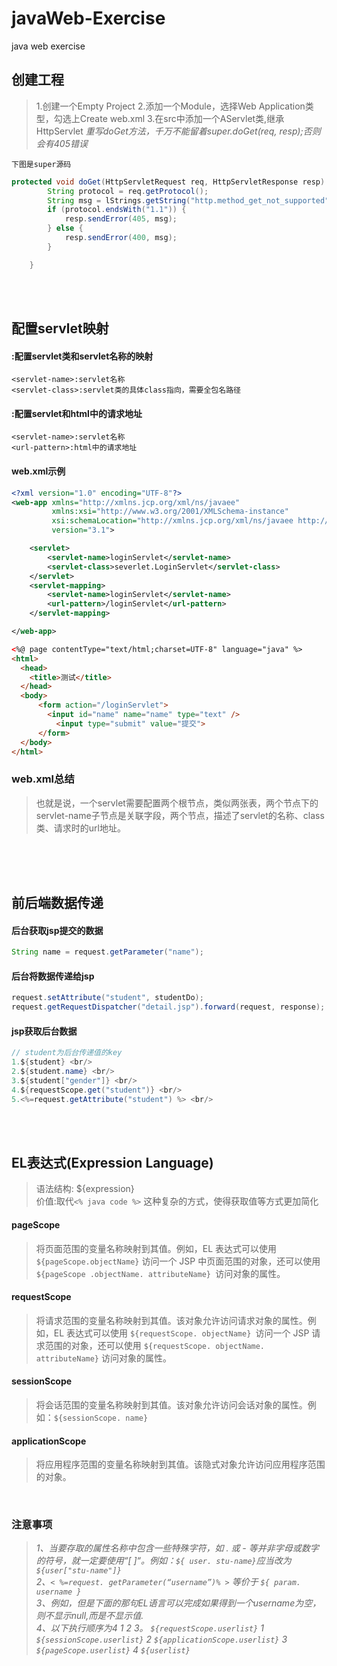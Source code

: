 # javaWeb-Exercise
java web exercise

## 创建工程

>1.创建一个Empty Project
>2.添加一个Module，选择Web Application类型，勾选上Create web.xml
>3.在src中添加一个AServlet类,继承HttpServlet
        *重写doGet方法，千万不能留着super.doGet(req, resp);否则会有405错误*

`下图是super源码`
``` java
protected void doGet(HttpServletRequest req, HttpServletResponse resp) throws ServletException, IOException {
        String protocol = req.getProtocol();
        String msg = lStrings.getString("http.method_get_not_supported");
        if (protocol.endsWith("1.1")) {
            resp.sendError(405, msg);
        } else {
            resp.sendError(400, msg);
        }

    }
```

<br/><br/>

## 配置servlet映射
#### <servlet>:配置servlet类和servlet名称的映射
    <servlet-name>:servlet名称
    <servlet-class>:servlet类的具体class指向，需要全包名路径

#### <servlet-mapping>:配置servlet和html中的请求地址
    <servlet-name>:servlet名称
    <url-pattern>:html中的请求地址

#### web.xml示例
``` xml
<?xml version="1.0" encoding="UTF-8"?>
<web-app xmlns="http://xmlns.jcp.org/xml/ns/javaee"
         xmlns:xsi="http://www.w3.org/2001/XMLSchema-instance"
         xsi:schemaLocation="http://xmlns.jcp.org/xml/ns/javaee http://xmlns.jcp.org/xml/ns/javaee/web-app_3_1.xsd"
         version="3.1">

    <servlet>
        <servlet-name>loginServlet</servlet-name>
        <servlet-class>severlet.LoginServlet</servlet-class>
    </servlet>
    <servlet-mapping>
        <servlet-name>loginServlet</servlet-name>
        <url-pattern>/loginServlet</url-pattern>
    </servlet-mapping>

</web-app>
```

``` html
<%@ page contentType="text/html;charset=UTF-8" language="java" %>
<html>
  <head>
    <title>测试</title>
  </head>
  <body>
      <form action="/loginServlet">
        <input id="name" name="name" type="text" />
          <input type="submit" value="提交">
      </form>
  </body>
</html>
```

### web.xml总结
>也就是说，一个servlet需要配置两个根节点，类似两张表，两个节点下的servlet-name子节点是关联字段，两个节点，描述了servlet的名称、class类、请求时的url地址。

<br/><br/><br/>

## 前后端数据传递

#### 后台获取jsp提交的数据
``` java
String name = request.getParameter("name");
```

#### 后台将数据传递给jsp
``` java
request.setAttribute("student", studentDo);
request.getRequestDispatcher("detail.jsp").forward(request, response);
```

#### jsp获取后台数据
``` java
// student为后台传递值的key
1.${student} <br/>
2.${student.name} <br/>
3.${student["gender"]} <br/>
4.${requestScope.get("student")} <br/>
5.<%=request.getAttribute("student") %> <br/>
```

<br/><br/>

## EL表达式(Expression Language)
>语法结构: ${expression} <br/>
价值:取代`<% java code %>` 这种复杂的方式，使得获取值等方式更加简化

#### pageScope
>将页面范围的变量名称映射到其值。例如，EL 表达式可以使用 `${pageScope.objectName}` 访问一个 JSP 中页面范围的对象，还可以使用 `${pageScope .objectName. attributeName} `访问对象的属性。

#### requestScope
>将请求范围的变量名称映射到其值。该对象允许访问请求对象的属性。例如，EL 表达式可以使用 `${requestScope. objectName} `访问一个 JSP 请求范围的对象，还可以使用 `${requestScope. objectName. attributeName}` 访问对象的属性。

#### sessionScope
>将会话范围的变量名称映射到其值。该对象允许访问会话对象的属性。例如：`${sessionScope. name}`
 
#### applicationScope
>将应用程序范围的变量名称映射到其值。该隐式对象允许访问应用程序范围的对象。

<br/>

### 注意事项

>*1、当要存取的属性名称中包含一些特殊字符，如 . 或 - 等并非字母或数字的符号，就一定要使用“[ ]“。例如：`${ user. stu-name}`应当改为`${user["stu-name"]} `*<br/>
>*2、`< %=request. getParameter(“username”)% >` 等价于 `${ param. username } `*<br/>
>*3、例如，但是下面的那句EL语言可以完成如果得到一个username为空，则不显示null,而是不显示值.*<br/>
>*4、以下执行顺序为4 1 2 3。
  `${requestScope.userlist}` 1 
  `${sessionScope.userlist}` 2 
  `${applicationScope.userlist}` 3 
  `${pageScope.userlist}` 4
  `${userlist}`*

<br/><br/>
